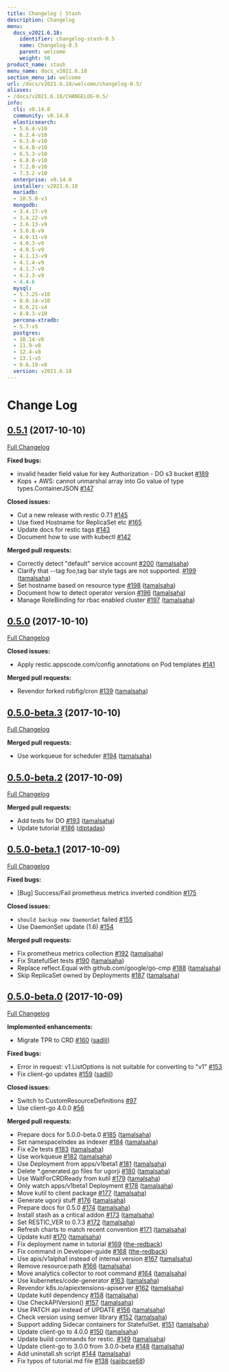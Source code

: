 ```yaml
---
title: Changelog | Stash
description: Changelog
menu:
  docs_v2021.6.18:
    identifier: changelog-stash-0.5
    name: Changelog-0.5
    parent: welcome
    weight: 50
product_name: stash
menu_name: docs_v2021.6.18
section_menu_id: welcome
url: /docs/v2021.6.18/welcome/changelog-0.5/
aliases:
- /docs/v2021.6.18/CHANGELOG-0.5/
info:
  cli: v0.14.0
  community: v0.14.0
  elasticsearch:
  - 5.6.4-v10
  - 6.2.4-v10
  - 6.3.0-v10
  - 6.4.0-v10
  - 6.5.3-v10
  - 6.8.0-v10
  - 7.2.0-v10
  - 7.3.2-v10
  enterprise: v0.14.0
  installer: v2021.6.18
  mariadb:
  - 10.5.8-v3
  mongodb:
  - 3.4.17-v9
  - 3.4.22-v9
  - 3.6.13-v9
  - 3.6.8-v9
  - 4.0.11-v9
  - 4.0.3-v9
  - 4.0.5-v9
  - 4.1.13-v9
  - 4.1.4-v9
  - 4.1.7-v9
  - 4.2.3-v9
  - 4.4.6
  mysql:
  - 5.7.25-v10
  - 8.0.14-v10
  - 8.0.21-v4
  - 8.0.3-v10
  percona-xtradb:
  - 5.7-v5
  postgres:
  - 10.14-v8
  - 11.9-v8
  - 12.4-v8
  - 13.1-v5
  - 9.6.19-v8
  version: v2021.6.18
---
```


# Change Log

## [0.5.1](https://github.com/appscode/stash/tree/0.5.1) (2017-10-10)
[Full Changelog](https://github.com/appscode/stash/compare/0.5.0...0.5.1)

**Fixed bugs:**

- invalid header field value for key Authorization - DO s3 bucket [\#189](https://github.com/appscode/stash/issues/189)
- Kops + AWS: cannot unmarshal array into Go value of type types.ContainerJSON [\#147](https://github.com/appscode/stash/issues/147)

**Closed issues:**

- Cut a new release with restic 0.7.1 [\#145](https://github.com/appscode/stash/issues/145)
- Use fixed Hostname for ReplicaSet etc [\#165](https://github.com/appscode/stash/issues/165)
- Update docs for restic tags [\#143](https://github.com/appscode/stash/issues/143)
- Document how to use with kubectl [\#142](https://github.com/appscode/stash/issues/142)

**Merged pull requests:**

- Correctly detect "default" service account [\#200](https://github.com/appscode/stash/pull/200) ([tamalsaha](https://github.com/tamalsaha))
- Clarify that --tag foo,tag bar style tags are not supported. [\#199](https://github.com/appscode/stash/pull/199) ([tamalsaha](https://github.com/tamalsaha))
- Set hostname based on resource type [\#198](https://github.com/appscode/stash/pull/198) ([tamalsaha](https://github.com/tamalsaha))
- Document how to detect operator version [\#196](https://github.com/appscode/stash/pull/196) ([tamalsaha](https://github.com/tamalsaha))
- Manage RoleBinding for rbac enabled cluster [\#197](https://github.com/appscode/stash/pull/197) ([tamalsaha](https://github.com/tamalsaha))

## [0.5.0](https://github.com/appscode/stash/tree/0.5.0) (2017-10-10)
[Full Changelog](https://github.com/appscode/stash/compare/0.5.0-beta.3...0.5.0)

**Closed issues:**

- Apply restic.appscode.com/config annotations on Pod templates [\#141](https://github.com/appscode/stash/issues/141)

**Merged pull requests:**

- Revendor forked robfig/cron [\#139](https://github.com/appscode/stash/pull/139) ([tamalsaha](https://github.com/tamalsaha))

## [0.5.0-beta.3](https://github.com/appscode/stash/tree/0.5.0-beta.3) (2017-10-10)
[Full Changelog](https://github.com/appscode/stash/compare/0.5.0-beta.2...0.5.0-beta.3)

**Merged pull requests:**

- Use workqueue for scheduler [\#194](https://github.com/appscode/stash/pull/194) ([tamalsaha](https://github.com/tamalsaha))

## [0.5.0-beta.2](https://github.com/appscode/stash/tree/0.5.0-beta.2) (2017-10-09)
[Full Changelog](https://github.com/appscode/stash/compare/0.5.0-beta.1...0.5.0-beta.2)

**Merged pull requests:**

- Add tests for DO [\#193](https://github.com/appscode/stash/pull/193) ([tamalsaha](https://github.com/tamalsaha))
- Update tutorial [\#186](https://github.com/appscode/stash/pull/186) ([diptadas](https://github.com/diptadas))

## [0.5.0-beta.1](https://github.com/appscode/stash/tree/0.5.0-beta.1) (2017-10-09)
[Full Changelog](https://github.com/appscode/stash/compare/0.5.0-beta.0...0.5.0-beta.1)

**Fixed bugs:**

- \[Bug\] Success/Fail prometheus metrics inverted condition [\#175](https://github.com/appscode/stash/issues/175)

**Closed issues:**

- `should backup new DaemonSet` failed [\#155](https://github.com/appscode/stash/issues/155)
- Use DaemonSet update \(1.6\) [\#154](https://github.com/appscode/stash/issues/154)

**Merged pull requests:**

- Fix prometheus metrics collection [\#192](https://github.com/appscode/stash/pull/192) ([tamalsaha](https://github.com/tamalsaha))
- Fix StatefulSet tests [\#190](https://github.com/appscode/stash/pull/190) ([tamalsaha](https://github.com/tamalsaha))
- Replace reflect.Equal with github.com/google/go-cmp [\#188](https://github.com/appscode/stash/pull/188) ([tamalsaha](https://github.com/tamalsaha))
- Skip ReplicaSet owned by Deployments [\#187](https://github.com/appscode/stash/pull/187) ([tamalsaha](https://github.com/tamalsaha))

## [0.5.0-beta.0](https://github.com/appscode/stash/tree/0.5.0-beta.0) (2017-10-09)
[Full Changelog](https://github.com/appscode/stash/compare/0.4.1...0.5.0-beta.0)

**Implemented enhancements:**

- Migrate TPR to CRD [\#160](https://github.com/appscode/stash/pull/160) ([sadlil](https://github.com/sadlil))

**Fixed bugs:**

- Error in request: v1.ListOptions is not suitable for converting to "v1" [\#153](https://github.com/appscode/stash/issues/153)
- Fix client-go updates [\#159](https://github.com/appscode/stash/pull/159) ([sadlil](https://github.com/sadlil))

**Closed issues:**

- Switch to CustomResourceDefinitions [\#97](https://github.com/appscode/stash/issues/97)
- Use client-go 4.0.0 [\#56](https://github.com/appscode/stash/issues/56)

**Merged pull requests:**

- Prepare docs for 5.0.0-beta.0 [\#185](https://github.com/appscode/stash/pull/185) ([tamalsaha](https://github.com/tamalsaha))
- Set namespaceIndex as indexer [\#184](https://github.com/appscode/stash/pull/184) ([tamalsaha](https://github.com/tamalsaha))
- Fix e2e tests [\#183](https://github.com/appscode/stash/pull/183) ([tamalsaha](https://github.com/tamalsaha))
- Use workqueue [\#182](https://github.com/appscode/stash/pull/182) ([tamalsaha](https://github.com/tamalsaha))
- Use Deployment from apps/v1beta1 [\#181](https://github.com/appscode/stash/pull/181) ([tamalsaha](https://github.com/tamalsaha))
- Delete \*.generated.go files for ugorji [\#180](https://github.com/appscode/stash/pull/180) ([tamalsaha](https://github.com/tamalsaha))
- Use WaitForCRDReady from kutil [\#179](https://github.com/appscode/stash/pull/179) ([tamalsaha](https://github.com/tamalsaha))
- Only watch apps/v1beta1 Deployment [\#178](https://github.com/appscode/stash/pull/178) ([tamalsaha](https://github.com/tamalsaha))
- Move kutil to client package [\#177](https://github.com/appscode/stash/pull/177) ([tamalsaha](https://github.com/tamalsaha))
- Generate ugorji stuff [\#176](https://github.com/appscode/stash/pull/176) ([tamalsaha](https://github.com/tamalsaha))
- Prepare docs for 0.5.0 [\#174](https://github.com/appscode/stash/pull/174) ([tamalsaha](https://github.com/tamalsaha))
- Install stash as a critical addon [\#173](https://github.com/appscode/stash/pull/173) ([tamalsaha](https://github.com/tamalsaha))
- Set RESTIC\_VER to 0.7.3 [\#172](https://github.com/appscode/stash/pull/172) ([tamalsaha](https://github.com/tamalsaha))
- Refresh charts to match recent convention [\#171](https://github.com/appscode/stash/pull/171) ([tamalsaha](https://github.com/tamalsaha))
- Update kutil [\#170](https://github.com/appscode/stash/pull/170) ([tamalsaha](https://github.com/tamalsaha))
- Fix deployment name in tutorial [\#169](https://github.com/appscode/stash/pull/169) ([the-redback](https://github.com/the-redback))
- Fix command in Developer-guide [\#168](https://github.com/appscode/stash/pull/168) ([the-redback](https://github.com/the-redback))
- Use apis/v1alpha1 instead of internal version [\#167](https://github.com/appscode/stash/pull/167) ([tamalsaha](https://github.com/tamalsaha))
- Remove resource:path [\#166](https://github.com/appscode/stash/pull/166) ([tamalsaha](https://github.com/tamalsaha))
- Move analytics collector to root command [\#164](https://github.com/appscode/stash/pull/164) ([tamalsaha](https://github.com/tamalsaha))
- Use kubernetes/code-generator [\#163](https://github.com/appscode/stash/pull/163) ([tamalsaha](https://github.com/tamalsaha))
- Revendor k8s.io/apiextensions-apiserver [\#162](https://github.com/appscode/stash/pull/162) ([tamalsaha](https://github.com/tamalsaha))
- Update kutil dependency [\#158](https://github.com/appscode/stash/pull/158) ([tamalsaha](https://github.com/tamalsaha))
- Use CheckAPIVersion\(\) [\#157](https://github.com/appscode/stash/pull/157) ([tamalsaha](https://github.com/tamalsaha))
- Use PATCH api instead of UPDATE [\#156](https://github.com/appscode/stash/pull/156) ([tamalsaha](https://github.com/tamalsaha))
- Check version using semver library [\#152](https://github.com/appscode/stash/pull/152) ([tamalsaha](https://github.com/tamalsaha))
- Support adding Sidecar containers for StatefulSet. [\#151](https://github.com/appscode/stash/pull/151) ([tamalsaha](https://github.com/tamalsaha))
- Update client-go to 4.0.0 [\#150](https://github.com/appscode/stash/pull/150) ([tamalsaha](https://github.com/tamalsaha))
- Update build commands for restic. [\#149](https://github.com/appscode/stash/pull/149) ([tamalsaha](https://github.com/tamalsaha))
- Update client-go to 3.0.0 from 3.0.0-beta [\#148](https://github.com/appscode/stash/pull/148) ([tamalsaha](https://github.com/tamalsaha))
- Add uninstall.sh script [\#144](https://github.com/appscode/stash/pull/144) ([tamalsaha](https://github.com/tamalsaha))
- Fix typos of tutorial.md file [\#138](https://github.com/appscode/stash/pull/138) ([sajibcse68](https://github.com/sajibcse68))
